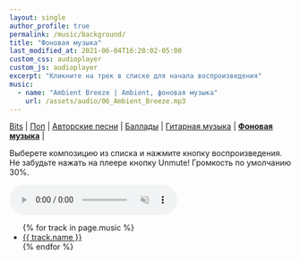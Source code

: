 ```yaml
---
layout: single
author_profile: true
permalink: /music/background/
title: "Фоновая музыка"
last_modified_at: 2021-06-04T16:20:02-05:00
custom_css: audioplayer
custom_js: audioplayer
excerpt: "Кликните на трек в списке для начала воспроизведения"
music:
  - name: "Ambient Breeze | Ambient, фоновая музыка"
    url: /assets/audio/06_Ambient_Breeze.mp3
---
```


[Bits](/music/bits/) | [Поп](/music/pop/) | [Авторские песни](/music/authorsongs/) |
[Баллады](/music/ballads/) | [Гитарная музыка](/music/guitar/) | [**Фоновая музыка**](/music/background/) |

Выберете композицию из списка и нажмите кнопку воспроизведения. Не забудьте нажать на плеере кнопку Unmute! Громкость по умолчанию 30%.

<audio id="audio" preload="metadata" autoplay="false" muted tabindex="0" controls type="audio/mp3">
  <source type="audio/mp3" src="">
  Sorry, your browser does not support HTML5 audio.
</audio>
<ul id="playlist">
  {% for track in page.music %}
    <li>
      <a href="{{ track.url }}"><span class="fas fa-play-circle fa-sm" aria-hidden="true">  {{ track.name }}</span></a>
    </li>
  {% endfor %}
</ul>